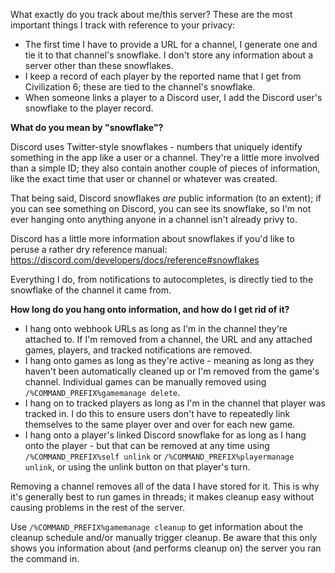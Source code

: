 What exactly do you track about me/this server?
These are the most important things I track with reference to your privacy:

* The first time I have to provide a URL for a channel, I generate one and tie it to that channel's snowflake. I don't store any information about a server other than these snowflakes.
* I keep a record of each player by the reported name that I get from Civilization 6; these are tied to the channel's snowflake.
* When someone links a player to a Discord user, I add the Discord user's snowflake to the player record.

**What do you mean by "snowflake"?**

Discord uses Twitter-style snowflakes - numbers that uniquely identify something in the app like a user or a channel. They're a little more involved than a simple ID; they also contain another couple of pieces of information, like the exact time that user or channel or whatever was created.

That being said, Discord snowflakes _are_ public information (to an extent); if you can see something on Discord, you can see its snowflake, so I'm not ever hanging onto anything anyone in a channel isn't already privy to.

Discord has a little more information about snowflakes if you'd like to peruse a rather dry reference manual: https://discord.com/developers/docs/reference#snowflakes

Everything I do, from notifications to autocompletes, is directly tied to the snowflake of the channel it came from.

**How long do you hang onto information, and how do I get rid of it?**

* I hang onto webhook URLs as long as I'm in the channel they're attached to. If I'm removed from a channel, the URL and any attached games, players, and tracked notifications are removed.
* I hang onto games as long as they're active - meaning as long as they haven't been automatically cleaned up or I'm removed from the game's channel. Individual games can be manually removed using `/%COMMAND_PREFIX%gamemanage delete`.
* I hang on to tracked players as long as I'm in the channel that player was tracked in. I do this to ensure users don't have to repeatedly link themselves to the same player over and over for each new game.
* I hang onto a player's linked Discord snowflake for as long as I hang onto the player - but that can be removed at any time using `/%COMMAND_PREFIX%self unlink` or `/%COMMAND_PREFIX%playermanage unlink`, or using the unlink button on that player's turn.

Removing a channel removes all of the data I have stored for it. This is why it's generally best to run games in threads; it makes cleanup easy without causing problems in the rest of the server.

Use `/%COMMAND_PREFIX%gamemanage cleanup` to get information about the cleanup schedule and/or manually trigger cleanup. Be aware that this only shows you information about (and performs cleanup on) the server you ran the command in.